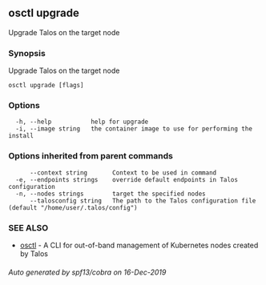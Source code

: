 <!-- markdownlint-disable -->
## osctl upgrade

Upgrade Talos on the target node

### Synopsis

Upgrade Talos on the target node

```
osctl upgrade [flags]
```

### Options

```
  -h, --help           help for upgrade
  -i, --image string   the container image to use for performing the install
```

### Options inherited from parent commands

```
      --context string       Context to be used in command
  -e, --endpoints strings    override default endpoints in Talos configuration
  -n, --nodes strings        target the specified nodes
      --talosconfig string   The path to the Talos configuration file (default "/home/user/.talos/config")
```

### SEE ALSO

* [osctl](osctl.md)	 - A CLI for out-of-band management of Kubernetes nodes created by Talos

###### Auto generated by spf13/cobra on 16-Dec-2019
